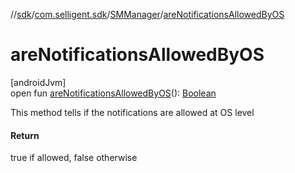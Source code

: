 //[sdk](../../../index.md)/[com.selligent.sdk](../index.md)/[SMManager](index.md)/[areNotificationsAllowedByOS](are-notifications-allowed-by-o-s.md)

# areNotificationsAllowedByOS

[androidJvm]\
open fun [areNotificationsAllowedByOS](are-notifications-allowed-by-o-s.md)(): [Boolean](https://kotlinlang.org/api/latest/jvm/stdlib/kotlin/-boolean/index.html)

This method tells if the notifications are allowed at OS level

#### Return

true if allowed, false otherwise
